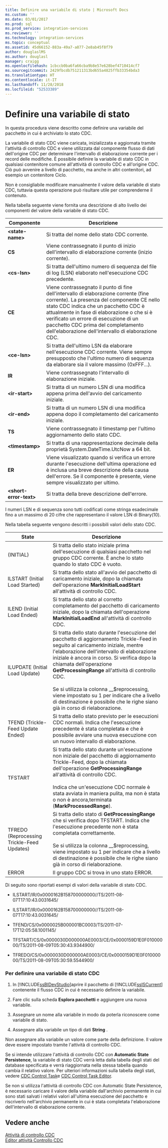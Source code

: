 ```yaml
---
title: Definire una variabile di stato | Microsoft Docs
ms.custom: ''
ms.date: 03/01/2017
ms.prod: sql
ms.prod_service: integration-services
ms.reviewer: ''
ms.technology: integration-services
ms.topic: conceptual
ms.assetid: 45d66152-883a-49a7-a877-2e8ab45f8f79
author: douglaslMS
ms.author: douglasl
manager: craigg
ms.openlocfilehash: 1cbccb0ba6fa66cba9b8e57e628bef4710414cf7
ms.sourcegitcommit: 2429fbcdb751211313bd655a4825ffb33354bda3
ms.translationtype: HT
ms.contentlocale: it-IT
ms.lasthandoff: 11/28/2018
ms.locfileid: "52533389"
---
```

# <a name="define-a-state-variable"></a>Definire una variabile di stato
  In questa procedura viene descritto come definire una variabile del pacchetto in cui è archiviato lo stato CDC.  
  
 La variabile di stato CDC viene caricata, inizializzata e aggiornata tramite l'attività di controllo CDC e viene utilizzata dal componente flusso di dati dell'origine CDC per determinare l'intervallo di elaborazione corrente per i record delle modifiche. È possibile definire la variabile di stato CDC in qualsiasi contenitore comune all'attività di controllo CDC e all'origine CDC. Ciò può avvenire a livello di pacchetto, ma anche in altri contenitori, ad esempio un contenitore Ciclo.  
  
 Non è consigliabile modificare manualmente il valore della variabile di stato CDC, tuttavia questa operazione può risultare utile per comprenderne il contenuto.  
  
 Nella tabella seguente viene fornita una descrizione di alto livello dei componenti del valore della variabile di stato CDC.  
  
|Componente|Descrizione|  
|---------------|-----------------|  
|**\<state-name>**|Si tratta del nome dello stato CDC corrente.|  
|**CS**|Viene contrassegnato il punto di inizio dell'intervallo di elaborazione corrente (inizio corrente).|  
|**\<cs-lsn>**|Si tratta dell'ultimo numero di sequenza del file di log (LSN) elaborato nell'esecuzione CDC precedente.|  
|**CE**|Viene contrassegnato il punto di fine dell'intervallo di elaborazione corrente (fine corrente). La presenza del componente CE nello stato CDC indica che un pacchetto CDC è attualmente in fase di elaborazione o che si è verificato un errore di esecuzione di un pacchetto CDC prima del completamento dell'elaborazione dell'intervallo di elaborazione CDC.|  
|**\<ce-lsn>**|Si tratta dell'ultimo LSN da elaborare nell'esecuzione CDC corrente. Viene sempre presupposto che l'ultimo numero di sequenza da elaborare sia il valore massimo (0xFFF...).|  
|**IR**|Viene contrassegnato l'intervallo di elaborazione iniziale.|  
|**\<ir-start>**|Si tratta di un numero LSN di una modifica appena prima dell'avvio del caricamento iniziale.|  
|**\<ir-end>**|Si tratta di un numero LSN di una modifica appena dopo il completamento del caricamento iniziale.|  
|**TS**|Viene contrassegnato il timestamp per l'ultimo aggiornamento dello stato CDC.|  
|**\<timestamp>**|Si tratta di una rappresentazione decimale della proprietà System.DateTime.UtcNow a 64 bit.|  
|**ER**|Viene visualizzato quando si verifica un errore durante l'esecuzione dell'ultima operazione ed è inclusa una breve descrizione della causa dell'errore. Se il componente è presente, viene sempre visualizzato per ultimo.|  
|**\<short-error-text>**|Si tratta della breve descrizione dell'errore.|  
  
 I numeri LSN e di sequenza sono tutti codificati come stringa esadecimale fino a un massimo di 20 cifre che rappresentano il valore LSN di Binary(10).  
  
 Nella tabella seguente vengono descritti i possibili valori dello stato CDC.  
  
|State|Descrizione|  
|-----------|-----------------|  
|(INITIAL)|Si tratta dello stato iniziale prima dell'esecuzione di qualsiasi pacchetto nel gruppo CDC corrente. È anche lo stato quando lo stato CDC è vuoto.|  
|ILSTART (Initial Load Started)|Si tratta dello stato all'avvio del pacchetto di caricamento iniziale, dopo la chiamata dell'operazione **MarkInitialLoadStart** all'attività di controllo CDC.|  
|ILEND (Initial Load Ended)|Si tratta dello stato al corretto completamento del pacchetto di caricamento iniziale, dopo la chiamata dell'operazione **MarkInitialLoadEnd** all'attività di controllo CDC.|  
|ILUPDATE (Initial Load Update)|Si tratta dello stato durante l'esecuzione del pacchetto di aggiornamento Trickle-Feed in seguito al caricamento iniziale, mentre l'elaborazione dell'intervallo di elaborazione iniziale è ancora in corso. Si verifica dopo la chiamata dell'operazione **GetProcessingRange** all'attività di controllo CDC.<br /><br /> Se si utilizza la colonna __$reprocessing, viene impostato su 1 per indicare che a livello di destinazione è possibile che le righe siano già in corso di rielaborazione.|  
|TFEND (Trickle-Feed Update Ended)|Si tratta dello stato previsto per le esecuzioni CDC normali. Indica che l'esecuzione precedente è stata completata e che è possibile avviare una nuova esecuzione con un nuovo intervallo di elaborazione.|  
|TFSTART|Si tratta dello stato durante un'esecuzione non iniziale del pacchetto di aggiornamento Trickle-Feed, dopo la chiamata dell'operazione **GetProcessingRange** all'attività di controllo CDC.<br /><br /> Indica che un'esecuzione CDC normale è stata avviata in maniera pulita, ma non è stata o non è ancora,terminata (**MarkProcessedRange**).|  
|TFREDO (Reprocessing Trickle-Feed Updates)|Si tratta dello stato di **GetProcessingRange** che si verifica dopo TFSTART. Indica che l'esecuzione precedente non è stata completata correttamente.<br /><br /> Se si utilizza la colonna __$reprocessing, viene impostato su 1 per indicare che a livello di destinazione è possibile che le righe siano già in corso di rielaborazione.|  
|ERROR|Il gruppo CDC si trova in uno stato ERROR.|  
  
 Di seguito sono riportati esempi di valori della variabile di stato CDC.  
  
-   ILSTART/IR/0x0000162B158700000000//TS/2011-08-07T17:10:43.0031645/  
  
-   ILSTART/IR/0x0000162B158700000000//TS/2011-08-07T17:10:43.0031645/  
  
-   TFEND/CS/0x0000025B000001BC0003/TS/2011-07-17T12:05:58.1001145/  
  
-   TFSTART/CS/0x0000030D000000AE0003/CE/0x0000159D1E0F01000000/TS/2011-08-09T05:30:43.9344900/  
  
-   TFREDO/CS/0x0000030D000000AE0003/CE/0x0000159D1E0F01000000/TS/2011-08-09T05:30:59.5544900/  
  
### <a name="to-define-a-cdc-state-variable"></a>Per definire una variabile di stato CDC  
  
1.  In [!INCLUDE[ssBIDevStudio](../../includes/ssbidevstudio-md.md)]aprire il pacchetto di [!INCLUDE[ssISCurrent](../../includes/ssiscurrent-md.md)] contenente il flusso CDC in cui è necessario definire la variabile.  
  
2.  Fare clic sulla scheda **Esplora pacchetti** e aggiungere una nuova variabile.  
  
3.  Assegnare un nome alla variabile in modo da poterla riconoscere come variabile di stato.  
  
4.  Assegnare alla variabile un tipo di dati **String** .  
  
 Non assegnare alla variabile un valore come parte della definizione. Il valore deve essere impostato tramite l'attività di controllo CDC.  
  
 Se si intende utilizzare l'attività di controllo CDC con **Automatic State Persistence**, la variabile di stato CDC verrà letta dalla tabella degli stati del database specificata e verrà riaggiornata nella stessa tabella quando cambia il relativo valore. Per ulteriori informazioni sulla tabella degli stati, vedere [CDC Control Task](../../integration-services/control-flow/cdc-control-task.md)e [CDC Control Task Editor](../../integration-services/control-flow/cdc-control-task-editor.md).  
  
 Se non si utilizza l'attività di controllo CDC con Automatic State Persistence, è necessario caricare il valore della variabile dall'archivio permanente in cui sono stati salvati i relativi valori all'ultima esecuzione del pacchetto e riscriverlo nell'archivio permanente in cui è stata completata l'elaborazione dell'intervallo di elaborazione corrente.  
  
## <a name="see-also"></a>Vedere anche  
 [Attività di controllo CDC](../../integration-services/control-flow/cdc-control-task.md)   
 [Editor attività Controllo CDC](../../integration-services/control-flow/cdc-control-task-editor.md)  
  
  
